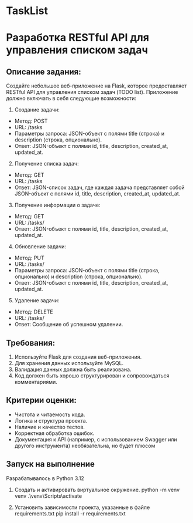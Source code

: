 # TaskList
# Разработка RESTful API для управления списком задач

## Описание задания:

Создайте небольшое веб-приложение на Flask, которое предоставляет RESTful API 
для управления списком задач (TODO list). Приложение должно включать в себя 
следующие возможности:
1. Создание задачи: 
- Метод: POST 
- URL: /tasks 
- Параметры запроса: JSON-объект с полями title (строка) и description 
(строка, опционально). 
- Ответ: JSON-объект с полями id, title, description, created_at, updated_at.
2. Получение списка задач: 
- Метод: GET 
- URL: /tasks 
- Ответ: JSON-список задач, где каждая задача представляет собой JSON-объект 
с полями id, title, description, created_at, updated_at.
3. Получение информации о задаче: 
- Метод: GET 
- URL: /tasks/<id> 
- Ответ: JSON-объект с полями id, title, description, created_at, updated_at.
4. Обновление задачи: 
- Метод: PUT 
- URL: /tasks/<id> 
- Параметры запроса: JSON-объект с полями title (строка, опционально) и 
description (строка, опционально). 
- Ответ: JSON-объект с полями id, title, description, created_at, updated_at.
5. Удаление задачи: 
- Метод: DELETE 
- URL: /tasks/<id> 
- Ответ: Сообщение об успешном удалении.


## Требования: 
1. Используйте Flask для создания веб-приложения. 
2. Для хранения данных используйте MySQL. 
3. Валидация данных должна быть реализована. 
4. Код должен быть хорошо структурирован и сопровождаться комментариями.

## Критерии оценки: 
- Чистота и читаемость кода. 
- Логика и структура проекта. 
- Наличие и качество тестов. 
- Корректная обработка ошибок. 
- Документация к API (например, с использованием Swagger или другого 
инструмента) необязательна, но будет плюсом

## Запуск на выполнение

Разрабатывалось в Python 3.12
1. Создать и активировать виртуальное окружение.
python -m venv venv
.\venv\Scripts\activate

2. Установить зависимости проекта, указанные в файле requirements.txt
pip install -r requirements.txt 
